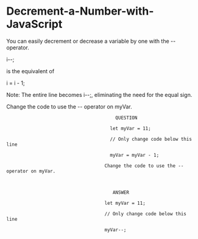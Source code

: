 # Decrement-a-Number-with-JavaScript
You can easily decrement  or decrease a variable by one with the -- operator.


i--;

is the equivalent of

i = i - 1;

Note: The entire line becomes i--;, eliminating the need for the equal sign.

Change the code to use the -- operator on myVar.


                                            QUESTION
                                            
                                          let myVar = 11;

                                          // Only change code below this line
                                          
                                          myVar = myVar - 1;
                                          
                                        Change the code to use the -- operator on myVar.



                                           ANSWER
                                          
                                        let myVar = 11;

                                        // Only change code below this line
                                        
                                        myVar--;
